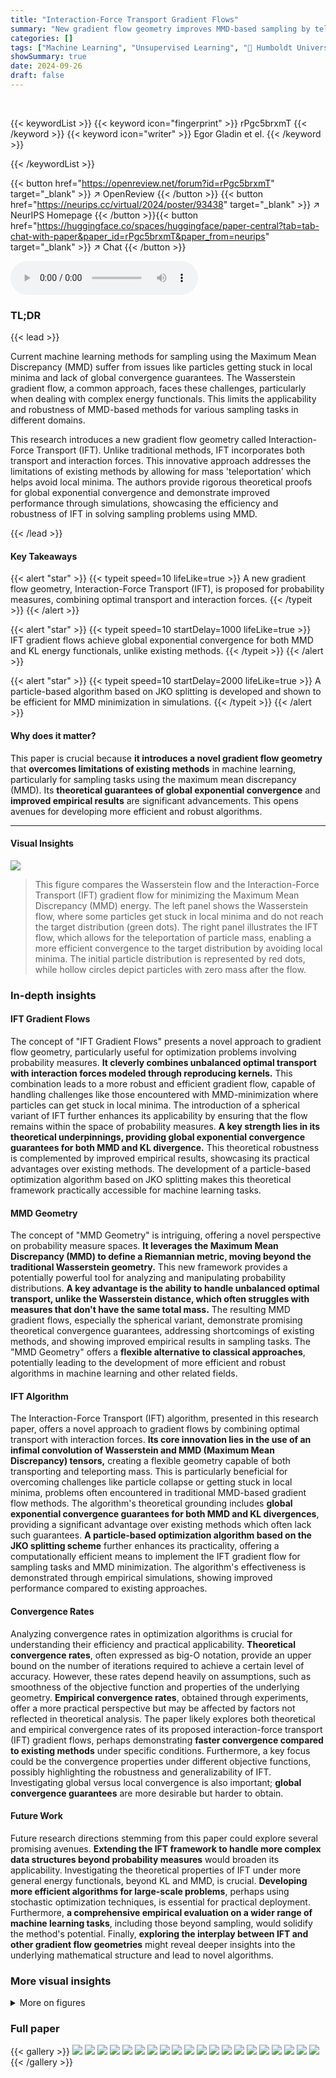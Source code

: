 ```yaml
---
title: "Interaction-Force Transport Gradient Flows"
summary: "New gradient flow geometry improves MMD-based sampling by teleporting particle mass, guaranteeing global exponential convergence, and yielding superior empirical results."
categories: []
tags: ["Machine Learning", "Unsupervised Learning", "🏢 Humboldt University of Berlin",]
showSummary: true
date: 2024-09-26
draft: false
---
```


<br>

{{< keywordList >}}
{{< keyword icon="fingerprint" >}} rPgc5brxmT {{< /keyword >}}
{{< keyword icon="writer" >}} Egor Gladin et el. {{< /keyword >}}
 
{{< /keywordList >}}

{{< button href="https://openreview.net/forum?id=rPgc5brxmT" target="_blank" >}}
↗ OpenReview
{{< /button >}}
{{< button href="https://neurips.cc/virtual/2024/poster/93438" target="_blank" >}}
↗ NeurIPS Homepage
{{< /button >}}{{< button href="https://huggingface.co/spaces/huggingface/paper-central?tab=tab-chat-with-paper&paper_id=rPgc5brxmT&paper_from=neurips" target="_blank" >}}
↗ Chat
{{< /button >}}



<audio controls>
    <source src="https://ai-paper-reviewer.com/rPgc5brxmT/podcast.wav" type="audio/wav">
    Your browser does not support the audio element.
</audio>


### TL;DR


{{< lead >}}

Current machine learning methods for sampling using the Maximum Mean Discrepancy (MMD) suffer from issues like particles getting stuck in local minima and lack of global convergence guarantees.  The Wasserstein gradient flow, a common approach, faces these challenges, particularly when dealing with complex energy functionals.  This limits the applicability and robustness of MMD-based methods for various sampling tasks in different domains. 

This research introduces a new gradient flow geometry called Interaction-Force Transport (IFT).  Unlike traditional methods, IFT incorporates both transport and interaction forces. This innovative approach addresses the limitations of existing methods by allowing for mass 'teleportation' which helps avoid local minima. The authors provide rigorous theoretical proofs for global exponential convergence and demonstrate improved performance through simulations, showcasing the efficiency and robustness of IFT in solving sampling problems using MMD.

{{< /lead >}}


#### Key Takeaways

{{< alert "star" >}}
{{< typeit speed=10 lifeLike=true >}} A new gradient flow geometry, Interaction-Force Transport (IFT), is proposed for probability measures, combining optimal transport and interaction forces. {{< /typeit >}}
{{< /alert >}}

{{< alert "star" >}}
{{< typeit speed=10 startDelay=1000 lifeLike=true >}} IFT gradient flows achieve global exponential convergence for both MMD and KL energy functionals, unlike existing methods. {{< /typeit >}}
{{< /alert >}}

{{< alert "star" >}}
{{< typeit speed=10 startDelay=2000 lifeLike=true >}} A particle-based algorithm based on JKO splitting is developed and shown to be efficient for MMD minimization in simulations. {{< /typeit >}}
{{< /alert >}}

#### Why does it matter?
This paper is crucial because **it introduces a novel gradient flow geometry** that **overcomes limitations of existing methods** in machine learning, particularly for sampling tasks using the maximum mean discrepancy (MMD).  Its **theoretical guarantees of global exponential convergence** and **improved empirical results** are significant advancements. This opens avenues for developing more efficient and robust algorithms.

------
#### Visual Insights



![](https://ai-paper-reviewer.com/rPgc5brxmT/figures_1_1.jpg)

> This figure compares the Wasserstein flow and the Interaction-Force Transport (IFT) gradient flow for minimizing the Maximum Mean Discrepancy (MMD) energy.  The left panel shows the Wasserstein flow, where some particles get stuck in local minima and do not reach the target distribution (green dots). The right panel illustrates the IFT flow, which allows for the teleportation of particle mass, enabling a more efficient convergence to the target distribution by avoiding local minima.  The initial particle distribution is represented by red dots, while hollow circles depict particles with zero mass after the flow.







### In-depth insights


#### IFT Gradient Flows
The concept of "IFT Gradient Flows" presents a novel approach to gradient flow geometry, particularly useful for optimization problems involving probability measures.  **It cleverly combines unbalanced optimal transport with interaction forces modeled through reproducing kernels.** This combination leads to a more robust and efficient gradient flow, capable of handling challenges like those encountered with MMD-minimization where particles can get stuck in local minima.  The introduction of a spherical variant of IFT further enhances its applicability by ensuring that the flow remains within the space of probability measures.  **A key strength lies in its theoretical underpinnings, providing global exponential convergence guarantees for both MMD and KL divergence.**  This theoretical robustness is complemented by improved empirical results, showcasing its practical advantages over existing methods.  The development of a particle-based optimization algorithm based on JKO splitting makes this theoretical framework practically accessible for machine learning tasks.

#### MMD Geometry
The concept of "MMD Geometry" is intriguing, offering a novel perspective on probability measure spaces.  **It leverages the Maximum Mean Discrepancy (MMD) to define a Riemannian metric, moving beyond the traditional Wasserstein geometry.** This new framework provides a potentially powerful tool for analyzing and manipulating probability distributions. **A key advantage is the ability to handle unbalanced optimal transport, unlike the Wasserstein distance, which often struggles with measures that don't have the same total mass.** The resulting MMD gradient flows, especially the spherical variant, demonstrate promising theoretical convergence guarantees, addressing shortcomings of existing methods, and showing improved empirical results in sampling tasks.  The "MMD Geometry" offers a **flexible alternative to classical approaches**, potentially leading to the development of more efficient and robust algorithms in machine learning and other related fields.

#### IFT Algorithm
The Interaction-Force Transport (IFT) algorithm, presented in this research paper, offers a novel approach to gradient flows by combining optimal transport with interaction forces.  **Its core innovation lies in the use of an infimal convolution of Wasserstein and MMD (Maximum Mean Discrepancy) tensors,** creating a flexible geometry capable of both transporting and teleporting mass. This is particularly beneficial for overcoming challenges like particle collapse or getting stuck in local minima, problems often encountered in traditional MMD-based gradient flow methods. The algorithm's theoretical grounding includes **global exponential convergence guarantees for both MMD and KL divergences**, providing a significant advantage over existing methods which often lack such guarantees.  **A particle-based optimization algorithm based on the JKO splitting scheme** further enhances its practicality, offering a computationally efficient means to implement the IFT gradient flow for sampling tasks and MMD minimization. The algorithm's effectiveness is demonstrated through empirical simulations, showing improved performance compared to existing approaches.

#### Convergence Rates
Analyzing convergence rates in optimization algorithms is crucial for understanding their efficiency and practical applicability.  **Theoretical convergence rates**, often expressed as big-O notation, provide an upper bound on the number of iterations required to achieve a certain level of accuracy.  However, these rates depend heavily on assumptions, such as smoothness of the objective function and properties of the underlying geometry. **Empirical convergence rates**, obtained through experiments, offer a more practical perspective but may be affected by factors not reflected in theoretical analysis.  The paper likely explores both theoretical and empirical convergence rates of its proposed interaction-force transport (IFT) gradient flows, perhaps demonstrating **faster convergence compared to existing methods** under specific conditions.  Furthermore, a key focus could be the convergence properties under different objective functions, possibly highlighting the robustness and generalizability of IFT.  Investigating global versus local convergence is also important; **global convergence guarantees** are more desirable but harder to obtain.

#### Future Work
Future research directions stemming from this paper could explore several promising avenues.  **Extending the IFT framework to handle more complex data structures beyond probability measures** would broaden its applicability.  Investigating the theoretical properties of IFT under more general energy functionals, beyond KL and MMD, is crucial.  **Developing more efficient algorithms for large-scale problems**, perhaps using stochastic optimization techniques, is essential for practical deployment.  Furthermore, **a comprehensive empirical evaluation on a wider range of machine learning tasks**, including those beyond sampling, would solidify the method's potential. Finally, **exploring the interplay between IFT and other gradient flow geometries** might reveal deeper insights into the underlying mathematical structure and lead to novel algorithms.


### More visual insights

<details>
<summary>More on figures
</summary>


![](https://ai-paper-reviewer.com/rPgc5brxmT/figures_3_1.jpg)

> This figure illustrates the concept of Interaction-Force Transport (IFT) gradient flow.  It shows how atoms (or particles representing probability mass) move under the combined influence of two forces: a transport force (similar to optimal transport) and an interaction force (representing repulsive interactions between particles). The transport force moves particles towards the gradient of the energy functional, whereas the interaction force influences the way that particles move. The overall effect is a gradient flow that is faster than the one produced by the transport force only, potentially leading to better convergence.  The hollow circle indicates a particle which has mass zero.


![](https://ai-paper-reviewer.com/rPgc5brxmT/figures_4_1.jpg)

> The figure illustrates the IFT gradient flow, showing how atoms (or particles) are subject to two forces: a transport force (from optimal transport) and an interaction force (repulsive force from other atoms). The combined effect of these forces leads to the movement of particles towards the target distribution, avoiding issues like getting stuck in local minima.


![](https://ai-paper-reviewer.com/rPgc5brxmT/figures_8_1.jpg)

> This figure shows the mean and standard deviation of the loss for three different algorithms across 50 runs.  The algorithms are compared on two different target distributions: (a) a Gaussian target distribution and (b) a Gaussian mixture target distribution.  The plots illustrate the performance of the MMD flow, MMD flow with added noise, and the IFT GD (Interaction-Force Transport Gradient Descent) algorithm. The shaded regions represent the standard deviations, providing insight into the variability of performance across multiple runs.


![](https://ai-paper-reviewer.com/rPgc5brxmT/figures_8_2.jpg)

> This figure compares three different algorithms used for sampling from a Gaussian target distribution: Vanilla MMD flow, MMD flow with noise injection, and the proposed IFT (Algorithm 1).  Each point represents a particle, with color intensity indicating its weight (mass).  Hollow circles show particles that have been teleported and have zero weight. The plots show the trajectory of a randomly selected subset of particles over iterations.  The figure demonstrates that the proposed IFT method effectively avoids local minima and performs better than other algorithms by teleporting particles with low weights, as seen by the relatively higher concentration of particles around the target mode, compared to other approaches.


![](https://ai-paper-reviewer.com/rPgc5brxmT/figures_8_3.jpg)

> This figure compares the performance of three different algorithms (Vanilla MMD flow, MMD flow + noise, and IFT (Algorithm 1)) in a Gaussian target experiment.  Each algorithm's trajectory of a randomly selected subset of particles is shown.  The color intensity of each point represents its weight, and hollow dots signify particles that have become effectively massless (their weight has been teleported).  The figure illustrates how the IFT algorithm avoids the problems of particle collapse and getting stuck in local minima observed in the other two methods.


![](https://ai-paper-reviewer.com/rPgc5brxmT/figures_9_1.jpg)

> This figure compares the performance of four different algorithms in minimizing the squared MMD energy for two different target distributions: a Gaussian distribution and a Gaussian mixture distribution.  The x-axis represents the number of steps in the optimization process, and the y-axis shows the mean MMD loss. The shaded areas represent the standard deviation over 50 independent runs of each algorithm.  The four algorithms shown are: MMD flow (baseline), MMD flow with added noise (a modification of the baseline), IFT GD (Interaction-Force Transport Gradient Descent, the authors' proposed method), and WFR GD (Wasserstein-Fisher-Rao Gradient Descent, another comparable method). The figure demonstrates that the IFT GD method generally outperforms the other methods, showing faster convergence and lower variance in the loss.


</details>






### Full paper

{{< gallery >}}
<img src="https://ai-paper-reviewer.com/rPgc5brxmT/1.png" class="grid-w50 md:grid-w33 xl:grid-w25" />
<img src="https://ai-paper-reviewer.com/rPgc5brxmT/2.png" class="grid-w50 md:grid-w33 xl:grid-w25" />
<img src="https://ai-paper-reviewer.com/rPgc5brxmT/3.png" class="grid-w50 md:grid-w33 xl:grid-w25" />
<img src="https://ai-paper-reviewer.com/rPgc5brxmT/4.png" class="grid-w50 md:grid-w33 xl:grid-w25" />
<img src="https://ai-paper-reviewer.com/rPgc5brxmT/5.png" class="grid-w50 md:grid-w33 xl:grid-w25" />
<img src="https://ai-paper-reviewer.com/rPgc5brxmT/6.png" class="grid-w50 md:grid-w33 xl:grid-w25" />
<img src="https://ai-paper-reviewer.com/rPgc5brxmT/7.png" class="grid-w50 md:grid-w33 xl:grid-w25" />
<img src="https://ai-paper-reviewer.com/rPgc5brxmT/8.png" class="grid-w50 md:grid-w33 xl:grid-w25" />
<img src="https://ai-paper-reviewer.com/rPgc5brxmT/9.png" class="grid-w50 md:grid-w33 xl:grid-w25" />
<img src="https://ai-paper-reviewer.com/rPgc5brxmT/10.png" class="grid-w50 md:grid-w33 xl:grid-w25" />
<img src="https://ai-paper-reviewer.com/rPgc5brxmT/11.png" class="grid-w50 md:grid-w33 xl:grid-w25" />
<img src="https://ai-paper-reviewer.com/rPgc5brxmT/12.png" class="grid-w50 md:grid-w33 xl:grid-w25" />
<img src="https://ai-paper-reviewer.com/rPgc5brxmT/13.png" class="grid-w50 md:grid-w33 xl:grid-w25" />
<img src="https://ai-paper-reviewer.com/rPgc5brxmT/14.png" class="grid-w50 md:grid-w33 xl:grid-w25" />
<img src="https://ai-paper-reviewer.com/rPgc5brxmT/15.png" class="grid-w50 md:grid-w33 xl:grid-w25" />
<img src="https://ai-paper-reviewer.com/rPgc5brxmT/16.png" class="grid-w50 md:grid-w33 xl:grid-w25" />
<img src="https://ai-paper-reviewer.com/rPgc5brxmT/17.png" class="grid-w50 md:grid-w33 xl:grid-w25" />
<img src="https://ai-paper-reviewer.com/rPgc5brxmT/18.png" class="grid-w50 md:grid-w33 xl:grid-w25" />
<img src="https://ai-paper-reviewer.com/rPgc5brxmT/19.png" class="grid-w50 md:grid-w33 xl:grid-w25" />
<img src="https://ai-paper-reviewer.com/rPgc5brxmT/20.png" class="grid-w50 md:grid-w33 xl:grid-w25" />
{{< /gallery >}}